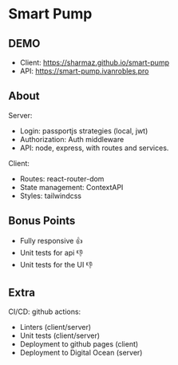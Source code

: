 # Smart Pump

## DEMO
- Client: https://sharmaz.github.io/smart-pump
- API: https://smart-pump.ivanrobles.pro

## About
Server:
- Login: passportjs strategies (local, jwt)
- Authorization: Auth middleware
- API: node, express, with routes and services.

Client:
- Routes: react-router-dom
- State management: ContextAPI
- Styles: tailwindcss

## Bonus Points
- Fully responsive 👍
- Unit tests for api 👎
- Unit tests for the UI 👎

## Extra
CI/CD: github actions:
- Linters (client/server)
- Unit tests (client/server)
- Deployment to github pages (client)
- Deployment to Digital Ocean (server)
